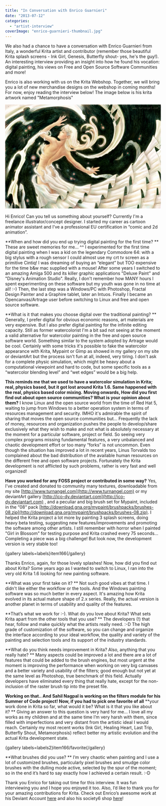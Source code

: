 ```yaml
---
title: "In Conversation with Enrico Guarnieri"
date: "2013-07-12"
categories: 
  - "artist-interview"
coverImage: "enrico-guarnieri-thumbnail.jpg"
---
```


We also had a chance to have a conversation with Enrico Guarnieri from Italy, a wonderful Krita artist and contributor (remember those beautiful Krita splash screens - Ink Girl, Genesis, Butterfly shout- yes, he's the guy!). An interesting interview providing an insight into how he found his vocation: digital painting, his views on Free and Open Source Software Communities and more! 

Enrico is also working with us on the Krita Webshop. Together, we will bring you a lot of new merchandise designs on the webshop in coming months! For now, enjoy reading the interview below! The image below is his krita artwork named "Metamorphosis"

![](images/metamorphosis.jpg "Metamorphosis")

Hi Enrico! Can you tell us something about yourself? Currently I'm a freelance illustrator/concept designer. I started my career as cartoon animator assistant and I’ve a professional EU certification in “comic and 2d animation”. 

**When and how did you end up trying digital painting for the first time? ** These are sweet memories for me... ^^ I experimented for the first time digital painting when I was a kid on the legendary Commodore 64: with a big stylus with a rough sensor I could almost use my crt tv screen as a primitive Cintiq! I was dreaming of buying an “elegant” but TOO expensive for the time b&w mac supplied with a mouse! After some years I switched to an amazing Amiga 500 and its killer graphic applications "Deluxe Paint" and "Disney's Animation Studio". Really, I don't remember how MANY hours I spent experimenting on these software but my youth was gone in no time at all! :-) Then, the last step was a Windows/PC with Photoshop, Fractal Design Painter and a Graphire tablet, later an Intuos. Finally I became an Opencanvas/Artrage user before switching to Linux and free and open source software. 

**What is it that makes you choose digital over the traditional painting? ** Generally, I prefer digital for obvious economic reasons, art materials are very expensive. But I also prefer digital painting for the infinite editing capacity. Still as former watercolorist I'm a bit sad not seeing at the moment a valid alternative for watercolor painting in the free and open source software world. Something similar to the system adopted by Artrage would be cool. Certainly with some tricks it's possible to fake the watercolor appearance with Krita, Mypaint or Gimp as showed in my gallery on my site or deviantArt but the process isn't fun at all, indeed, very tiring. I don't ask for a complete physic simulation, which might be heavy about a computational viewpoint and hard to code, but some specific tools as a “watercolor blending level” and “wet edges” would be a big help. 

**This reminds me that we used to have a watercolor simulation in Krita; real, physics based, but it got lost around Krita 1.6. Same happened with the real, physics based color mixing.** **Moving onwards, How did you first find out about open source communities? What is your opinion about them?** I know Linux and the open source world from the time of Red Hat 5, waiting to jump from Windows to a better operation system in terms of resources management and security. IMHO it's admirable the spirit of sharing that moves the open source communities but... Frequently the lack of money, resources and organization pushes the people to develop/share exclusively what they wish to make and not what is absolutely necessary at the moment for a particular software, project or field. So seeing very complex programs missing fundamental features, a very unbalanced and chaotic development effort or too many “forks” is not uncommon. Even though the situation has improved a lot in recent years, Linus Torvalds too complained about the bad distribution of the available human resources on the different free and open software projects. Fortunately the Krita development is not afflicted by such problems, rather is very fast and well organized! 

**Have you worked for any FOSS project or contributed in some way?** Yes, I've created and donated to community many textures, downloadable from my site [http://www.turnangel.com](http://www.turnangel.com) or my deviantArt gallery [http://ico-dy.deviantart.com](http://ico-dy.deviantart.com) , and a peculiar and big brush set for Mypaint, included in the “08“ pack [http://download.gna.org/mypaint/brushpacks/brushes-08.zip](http://download.gna.org/mypaint/brushpacks/brushes-08.zip). I helped the Krita project a lot more by painting 3 splash screens, doing heavy beta testing, suggesting new features/improvements and promoting the software among other artists. I still remember with horror when I painted "Girl in Blossom" for testing purpose and Krita crashed every 75 seconds... Completing a piece was a big challenge! But look now, the development version is very stable too!

{gallery labels=labels}item166{/gallery}

Thanks Enrico, again, for those lovely splashes! Now, how did you find out about Krita? Some years ago as I wanted to switch to Linux, I ran into the very old Krita 1.6 looking for new painting software.

**What was your first take on it? ** Not such good vibes at that time. I didn't like either the workflow or the tools. And the Windows painting software was so much better in every aspect. It's amazing how Krita evolved in its actual mature shape of 2.x series. Really, the actual version is another planet in terms of usability and quality of the features. 

**That’s what we work for :-). What do you love about Krita? What sets Krita apart from the other tools that you use? ** The developers (!) that hear, follow and make quickly what the artists really need. :-D The high grade of customization of the software, so you can change and organize the interface according to your ideal workflow, the quality and variety of the painting and selection tools and its support of the industry standards. 

**What do you think needs improvement in Krita? Also, anything that you really hate? ** Many aspects could be improved a lot and there are a lot of features that could be added to the brush engines, but most urgent at the moment is improving the performance when working on very big canvases and a better variety and usability of the filters; good enough but not yet at the same level as Photoshop, true benchmark of this field. Actually developers have eliminated every thing that really hate, except for the non-inclusion of the raster brush tip into the preset file. 

**Working on that.. And Sahil Nagpal is working on the filters module for his Summer of Code project! Now, if you had to pick one favorite of all** **your work done in Krita so far, what would it be? What is it that you like about it? ** Giving an answer to this question is very hard for me... I love all my works as my children and at the same time I’m very harsh with them, since filled with imperfections and very distant from the artistic ideal I would reach. Certainly my most recent works (Ink Girl, Healing Heart, Last Trip, Butterfly Shout, Metamorphosis) reflect better my artistic evolution and the actual Krita development state. 

{gallery labels=labels2}item166/favorite{/gallery}

**What brushes did you use? ** I’m very chaotic when painting and I use a lot of customized brushes, particularly pixel brushes and smudge color brushes with the dulling mode active, selected by the spur of the moment; so in the end it’s hard to say exactly how I achieved a certain result. :-D 

Thank you Enrico for taking out time for this interview. It was fun interviewing you and I hope you enjoyed it too. Also, I’d like to thank you for your amazing contributions for Krita. Check out Enrico’s awesome work at his Deviant Account [here](http://ico-dy.deviantart.com) and also his society6 shop [here](http://society6.com/Ico_dY)!
